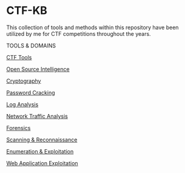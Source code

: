 # CTF-KB
This collection of tools and methods within this repository have been utilized by me for CTF competitions throughout the years.

TOOLS & DOMAINS

[CTF Tools](https://github.com/pendaflex247/CTF-KB/tree/main/CTF%20Tools)


[Open Source Intelligence](https://github.com/pendaflex247/CTF-KB/tree/main/Open%20Source%20Intelligence)


[Cryptography](https://github.com/pendaflex247/CTF-KB/tree/main/Cryptography)


[Password Cracking](https://github.com/pendaflex247/CTF-KB/tree/main/Password%20Cracking)


[Log Analysis](https://github.com/pendaflex247/CTF-KB/tree/main/Log%20Analysis)


[Network Traffic Analysis](https://github.com/pendaflex247/CTF-KB/tree/main/Network%20Traffic%20Analysis)


[Forensics](https://github.com/pendaflex247/CTF-KB/tree/main/Forensics)


[Scanning & Reconnaissance](https://github.com/pendaflex247/CTF-KB/tree/main/Scanning%20%26%20Reconnaissance)


[Enumeration & Exploitation](https://github.com/pendaflex247/CTF-KB/tree/main/Enumeration%20%26%20Exploitation)


[Web Application Exploitation](https://github.com/pendaflex247/CTF-KB/tree/main/Web%20Application%20Exploitation)

